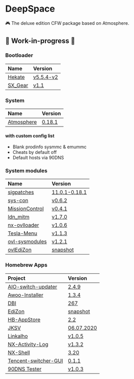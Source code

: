 # DeepSpace

🎮 The deluxe edition CFW package based on Atmosphere.

## 🚧 Work-in-progress 🚧

### Bootloader

| Name                                       | Version                                                              |
| :----------------------------------------- | :------------------------------------------------------------------- |
| [Hekate](https://github.com/CTCaer/hekate) | [v5.5.4-v2](https://github.com/CTCaer/hekate/releases/tag/v5.5.4-v2) |
| [SX_Gear](https://sx.xecuter.com/)         | [v1.1](https://sx.xecuter.com/)                                      |

### System

| Name                                                      | Version                                                                   |
| :-------------------------------------------------------- | :------------------------------------------------------------------------ |
| [Atmosphere](https://github.com/Atmosphere-NX/Atmosphere) | [0.18.1](https://github.com/Atmosphere-NX/Atmosphere/releases/tag/0.18.1) |

#### with custom config list

- Blank prodinfo sysmmc & emummc
- Cheats by default off
- Default hosts via 90DNS

### System modules

| Name                                                        | Version                                                                              |
| :---------------------------------------------------------- | :----------------------------------------------------------------------------------- |
| [sigpatches](https://github.com/ITotalJustice/patches)      | [11.0.1-0.18.1](https://github.com/ITotalJustice/patches/releases/tag/11.0.1-0.18.1) |
| [sys-con](https://github.com/cathery/sys-con)               | [v0.6.2](https://github.com/cathery/sys-con/releases/tag/v0.6.2)                     |
| [MissionControl](https://github.com/ndeadly/MissionControl) | [v0.4.1](https://github.com/ndeadly/MissionControl/releases/tag/v0.4.1)              |
| [ldn_mitm](https://github.com/spacemeowx2/ldn_mitm)         | [v1.7.0](https://github.com/spacemeowx2/ldn_mitm/releases/tag/v1.7.0)                |
| [nx-ovlloader](https://github.com/WerWolv/nx-ovlloader)     | [v1.0.6](https://github.com/WerWolv/nx-ovlloader/releases/tag/v1.0.6)                |
| [Tesla-Menu](https://github.com/WerWolv/Tesla-Menu)         | [v1.1.3](https://github.com/WerWolv/Tesla-Menu/releases/tag/v1.1.3)                  |
| [ovl-sysmodules](https://github.com/WerWolv/ovl-sysmodules) | [v1.2.1](https://github.com/WerWolv/ovl-sysmodules/releases/tag/v1.2.1)              |
| [ovlEdiZon](https://github.com/WerWolv/EdiZon)              | [snapshot](https://github.com/WerWolv/EdiZon/releases/tag/snapshot)                  |

### Homebrew Apps

| Project                                                                     | Version                                                                           |
| :-------------------------------------------------------------------------- | :-------------------------------------------------------------------------------- |
| [AIO-switch-updater](https://github.com/HamletDuFromage/AIO-switch-updater) | [2.4.9](https://github.com/HamletDuFromage/aio-switch-updater/releases/tag/2.4.9) |
| [Awoo-Installer](https://github.com/Huntereb/Awoo-Installer)                | [1.3.4](https://github.com/Huntereb/Awoo-Installer/releases/tag/1.3.4)            |
| [DBI](https://github.com/rashevskyv/dbi)                                    | [267](https://github.com/rashevskyv/dbi/releases/tag/267)                         |
| [EdiZon](https://github.com/WerWolv/EdiZon)                                 | [snapshot](https://github.com/WerWolv/EdiZon/releases/tag/snapshot)               |
| [HB-AppStore](https://github.com/fortheusers/hb-appstore)                   | [2.2](https://github.com/fortheusers/hb-appstore/releases/tag/2.2)                |
| [JKSV](https://github.com/J-D-K/JKSV)                                       | [06.07.2020](https://github.com/J-D-K/JKSV/releases/tag/06.07.2020)               |
| [Linkalho](https://github.com/rdmrocha/linkalho)                            | [v1.0.5](https://github.com/rdmrocha/linkalho/releases/tag/v1.0.5)                |
| [NX-Activity-Log](https://github.com/tallbl0nde/NX-Activity-Log)            | [v1.3.2](https://github.com/tallbl0nde/NX-Activity-Log/releases/tag/v1.3.2)       |
| [NX-Shell](https://github.com/joel16/NX-Shell)                              | [3.20](https://github.com/joel16/NX-Shell/releases/tag/3.20)                      |
| [Tencent-switcher-GUI](https://github.com/CaiMiao/Tencent-switcher-GUI)     | [0.1.1](https://github.com/CaiMiao/Tencent-switcher-GUI/releases/tag/0.1.1)       |
| [90DNS Tester](https://github.com/meganukebmp/Switch_90DNS_tester)          | [v1.0.3](https://github.com/meganukebmp/Switch_90DNS_tester/releases/tag/v1.0.3)  |
